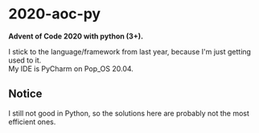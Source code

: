 # 2020-aoc-py
__Advent of Code 2020 with python (3+).__

I stick to the language/framework from last year, because I'm just getting used to it.  
My IDE is PyCharm on Pop_OS 20.04.

## Notice
I still not good in Python, so the solutions here are probably not the most efficient ones.
